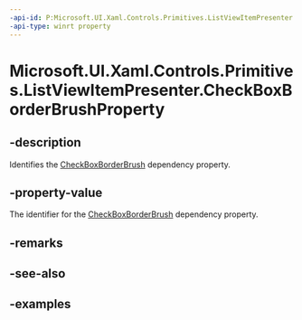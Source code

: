 ```yaml
---
-api-id: P:Microsoft.UI.Xaml.Controls.Primitives.ListViewItemPresenter.CheckBoxBorderBrushProperty
-api-type: winrt property
---
```


# Microsoft.UI.Xaml.Controls.Primitives.ListViewItemPresenter.CheckBoxBorderBrushProperty

<!--
public static Microsoft.UI.Xaml.DependencyProperty CheckBoxBorderBrushProperty { get; }
-->


## -description

Identifies the [CheckBoxBorderBrush](listviewitempresenter_checkboxborderbrush.md) dependency property.

## -property-value

The identifier for the [CheckBoxBorderBrush](listviewitempresenter_checkboxborderbrush.md) dependency property.

## -remarks

## -see-also

## -examples


